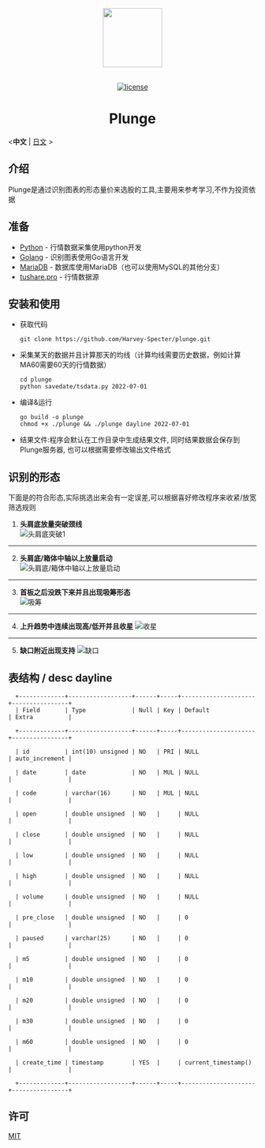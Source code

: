 <div align="center"> <a href="https://github.com/Harvey-Specter/plunge"> <img width="120" src="./img/logo_1024.png"> </a><br/><br/>

[![license](./img/mit_lic.svg)](LICENSE)
<h1>Plunge</h1>
</div>

<**中文** |  [日文](./README.md) >

## 介绍

Plunge是通过识别图表的形态量价来选股的工具,主要用来参考学习,不作为投资依据

## 准备

- [Python](https://www.python.org/) - 行情数据采集使用python开发
- [Golang](https://go.dev/) - 识别图表使用Go语言开发
- [MariaDB](https://mariadb.org/) - 数据库使用MariaDB（也可以使用MySQL的其他分支）
- [tushare.pro](https://tushare.pro/) - 行情数据源

## 安装和使用
- 获取代码  

      git clone https://github.com/Harvey-Specter/plunge.git
- 采集某天的数据并且计算那天的均线（计算均线需要历史数据，例如计算MA60需要60天的行情数据）

      cd plunge
      python savedate/tsdata.py 2022-07-01
- 编译&运行

      go build -o plunge
      chmod +x ./plunge && ./plunge dayline 2022-07-01

- 结果文件:程序会默认在工作目录中生成结果文件, 同时结果数据会保存到Plunge服务器, 也可以根据需要修改输出文件格式
      
## 识别的形态
下面是的符合形态,实际挑选出来会有一定误差,可以根据喜好修改程序来收紧/放宽筛选规则

1.	**头肩底放量突破颈线**    
   ![头肩底突破1](./img/tj1.png)  

<hr/>

2.	**头肩底/箱体中轴以上放量启动**  
   ![头肩底/箱体中轴以上放量启动](./img/tj2.png)
<hr/>

3.	**首板之后没跌下来并且出现吸筹形态**  
   ![吸筹](./img/xc.png)
<hr/>

4.	**上升趋势中连续出现高/低开并且收星** 
   ![收星](./img/star.png)
<hr/>

5.	**缺口附近出现支持** 
   ![缺口](./img/qk.png)

## 表结构 / desc dayline

      +-------------+------------------+------+-----+---------------------+----------------+
      | Field       | Type             | Null | Key | Default             | Extra          |

      +-------------+------------------+------+-----+---------------------+----------------+

      | id          | int(10) unsigned | NO   | PRI | NULL                | auto_increment |

      | date        | date             | NO   | MUL | NULL                |                |

      | code        | varchar(16)      | NO   | MUL | NULL                |                |

      | open        | double unsigned  | NO   |     | NULL                |                |

      | close       | double unsigned  | NO   |     | NULL                |                |

      | low         | double unsigned  | NO   |     | NULL                |                |

      | high        | double unsigned  | NO   |     | NULL                |                |

      | volume      | double unsigned  | NO   |     | NULL                |                |

      | pre_close   | double unsigned  | NO   |     | 0                   |                |

      | paused      | varchar(25)      | NO   |     | 0                   |                |

      | m5          | double unsigned  | NO   |     | 0                   |                |

      | m10         | double unsigned  | NO   |     | 0                   |                |

      | m20         | double unsigned  | NO   |     | 0                   |                |

      | m30         | double unsigned  | NO   |     | 0                   |                |

      | m60         | double unsigned  | NO   |     | 0                   |                |

      | create_time | timestamp        | YES  |     | current_timestamp() |                |

      +-------------+------------------+------+-----+---------------------+----------------+
## 许可
[MIT](./img/LICENSE)